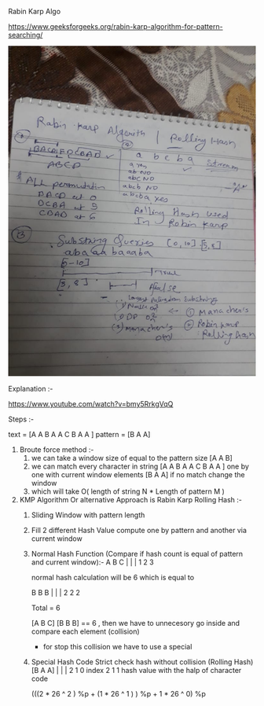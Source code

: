 Rabin Karp Algo 

https://www.geeksforgeeks.org/rabin-karp-algorithm-for-pattern-searching/

<img src="RabinKarp.jpeg">

Explanation :- 

https://www.youtube.com/watch?v=bmy5RrkgVqQ

Steps :- 

text = [A A B A A C B A A ]
pattern = [B A A] 

1. Broute force method :-
   1. we can take a window size of equal to the pattern size [A A B]
   2. we can match every character in string [A A B A A C B A A ] one by one with current window elements [B A A] if no match change the window 
   3. which will take O( length of string N * Length of pattern M )
2. KMP Algorithm Or alternative Approach is Rabin Karp Rolling Hash :-
   1. Sliding Window with pattern length 
   2. Fill 2 different Hash Value compute one by pattern and another via current window  
   3. Normal Hash Function (Compare if hash count is equal of pattern and current window):-
      A B C 
      | | |
      1 2 3

      normal hash calculation will be 6 
      which is equal to 

      B B B
      | | |
      2 2 2

      Total = 6 

      [A B C] [B B B] == 6 , then we have to unnecesory go inside and compare each element (collision)
      * for stop this collision we have to use a special 
   4. Special Hash Code Strict check hash without collision (Rolling Hash)
      [B A A] 
       | | |
       2 1 0 index
       2 1 1 hash value with the halp of character code 

       (((2 * 26 ^ 2 ) %p + (1 * 26 ^ 1 ) ) %p + 1 * 26 ^ 0) %p 